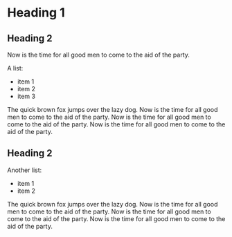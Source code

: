# Heading 1

## Heading 2

Now is the time for all good men to come to the aid of the party.

A list:

- item 1
- item 2
- item 3

The quick brown fox jumps over the lazy dog. Now is the time for all good men to come to the aid of the party. Now is the time for all good men to come to the aid of the party. Now is the time for all good men to come to the aid of the party.

## Heading 2

Another list:

+ item 1
+ item 2

The quick brown fox jumps over the lazy dog. Now is the time for all good men to come to the aid of the party. Now is the time for all good men to come to the aid of the party. Now is the time for all good men to come to the aid of the party.

